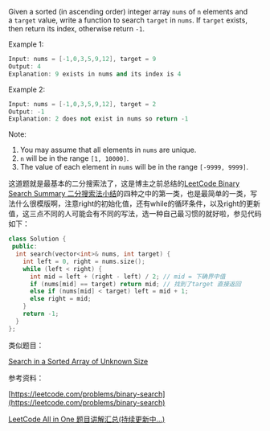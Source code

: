 Given a sorted (in ascending order) integer array `nums` of `n` elements and a `target` value, write a function to search `target` in `nums`. If `target` exists, then return its index, otherwise return `-1`.

Example 1:

```cpp
Input: nums = [-1,0,3,5,9,12], target = 9
Output: 4
Explanation: 9 exists in nums and its index is 4
```

Example 2:

```cpp
Input: nums = [-1,0,3,5,9,12], target = 2
Output: -1
Explanation: 2 does not exist in nums so return -1
```

Note:

1. You may assume that all elements in `nums` are unique.
2. `n` will be in the range `[1, 10000]`.
3. The value of each element in `nums` will be in the range `[-9999, 9999]`.

这道题就是最基本的二分搜索法了，这是博主之前总结的[LeetCode Binary Search Summary 二分搜索法小结](http://www.cnblogs.com/grandyang/p/6854825.html)的四种之中的第一类，也是最简单的一类，写法什么很模版啊，注意right的初始化值，还有while的循环条件，以及right的更新值，这三点不同的人可能会有不同的写法，选一种自己最习惯的就好啦，参见代码如下：

```cpp
class Solution {
 public:
  int search(vector<int>& nums, int target) {
    int left = 0, right = nums.size();
    while (left < right) {
      int mid = left + (right - left) / 2; // mid = 下确界中值
      if (nums[mid] == target) return mid; // 找到了target 直接返回
      else if (nums[mid] < target) left = mid + 1;
      else right = mid;
    }
    return -1;
  }
};
```

类似题目：

[Search in a Sorted Array of Unknown Size](https://www.cnblogs.com/grandyang/p/9937770.html)

参考资料：

[https://leetcode.com/problems/binary-search](https://leetcode.com/problems/binary-search)

[LeetCode All in One 题目讲解汇总(持续更新中...)](http://www.cnblogs.com/grandyang/p/4606334.html)